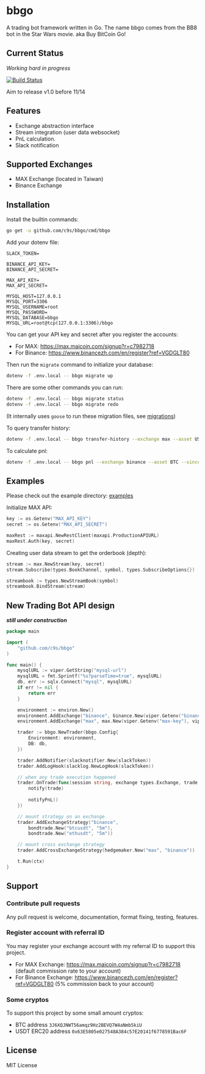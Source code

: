 # bbgo

A trading bot framework written in Go. The name bbgo comes from the BB8 bot in the Star Wars movie. aka Buy BitCoin Go!

## Current Status

_Working hard in progress_

[![Build Status](https://travis-ci.org/c9s/bbgo.svg?branch=main)](https://travis-ci.org/c9s/bbgo)

Aim to release v1.0 before 11/14

## Features

- Exchange abstraction interface
- Stream integration (user data websocket)
- PnL calculation.
- Slack notification

## Supported Exchanges

- MAX Exchange (located in Taiwan)
- Binance Exchange

## Installation

Install the builtin commands:

```sh
go get -u github.com/c9s/bbgo/cmd/bbgo
```

Add your dotenv file:

```
SLACK_TOKEN=

BINANCE_API_KEY=
BINANCE_API_SECRET=

MAX_API_KEY=
MAX_API_SECRET=

MYSQL_HOST=127.0.0.1
MYSQL_PORT=3306
MYSQL_USERNAME=root
MYSQL_PASSWORD=
MYSQL_DATABASE=bbgo
MYSQL_URL=root@tcp(127.0.0.1:3306)/bbgo
```

You can get your API key and secret after you register the accounts:

- For MAX: <https://max.maicoin.com/signup?r=c7982718>
- For Binance: <https://www.binancezh.com/en/register?ref=VGDGLT80>

Then run the `migrate` command to initialize your database:

```sh
dotenv -f .env.local -- bbgo migrate up
```

There are some other commands you can run:

```sh
dotenv -f .env.local -- bbgo migrate status
dotenv -f .env.local -- bbgo migrate redo
```

(It internally uses `goose` to run these migration files, see [migrations](migrations))


To query transfer history:

```sh
dotenv -f .env.local -- bbgo transfer-history --exchange max --asset USDT --since "2019-01-01"
```

To calculate pnl:

```sh
dotenv -f .env.local -- bbgo pnl --exchange binance --asset BTC --since "2019-01-01"
```


## Examples

Please check out the example directory: [examples](examples)

Initialize MAX API:

```go
key := os.Getenv("MAX_API_KEY")
secret := os.Getenv("MAX_API_SECRET")

maxRest := maxapi.NewRestClient(maxapi.ProductionAPIURL)
maxRest.Auth(key, secret)
```

Creating user data stream to get the orderbook (depth):

```go
stream := max.NewStream(key, secret)
stream.Subscribe(types.BookChannel, symbol, types.SubscribeOptions{})

streambook := types.NewStreamBook(symbol)
streambook.BindStream(stream)
```

## New Trading Bot API design

_**still under construction**_

```go
package main

import (
    "github.com/c9s/bbgo"
)

func main() {
    mysqlURL := viper.GetString("mysql-url")
    mysqlURL = fmt.Sprintf("%s?parseTime=true", mysqlURL)
    db, err := sqlx.Connect("mysql", mysqlURL)
    if err != nil {
        return err
    }

    environment := environ.New()
    environment.AddExchange("binance", binance.New(viper.Getenv("binance-api-key"), viper.Getenv("binance-api-secret"))))
    environment.AddExchange("max", max.New(viper.Getenv("max-key"), viper.Getenv("max-secret"))))

    trader := bbgo.NewTrader(bbgo.Config{
        Environment: environment,
        DB: db,
    })

    trader.AddNotifier(slacknotifier.New(slackToken))
    trader.AddLogHook(slacklog.NewLogHook(slackToken))

    // when any trade execution happened
    trader.OnTrade(func(session string, exchange types.Exchange, trade types.Trade) {
        notify(trade)
        
        notifyPnL()
    })

    // mount strategy on an exchange
    trader.AddExchangeStrategy("binance",
        bondtrade.New("btcusdt", "5m"),
        bondtrade.New("ethusdt", "5m"))

    // mount cross exchange strategy
    trader.AddCrossExchangeStrategy(hedgemaker.New("max", "binance"))

    t.Run(ctx)
}
```

## Support

### Contribute pull requests

Any pull request is welcome, documentation, format fixing, testing, features.

### Register account with referral ID

You may register your exchange account with my referral ID to support this project.

- For MAX Exchange: <https://max.maicoin.com/signup?r=c7982718> (default commission rate to your account)
- For Binance Exchange: <https://www.binancezh.com/en/register?ref=VGDGLT80> (5% commission back to your account)

### Some cryptos

To support this project by some small amount cryptos:

- BTC address `3J6XQJNWT56amqz9Hz2BEVQ7W4aNmb5kiU`
- USDT ERC20 address `0x63E5805e027548A384c57E20141f6778591Bac6F`

## License

MIT License
